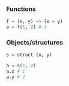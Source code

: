 ### Functions

```py
f = (x, y) => (x + y)
a = f(1, 2) # 3
```

### Objects/structures

```py
s = struct (x, y)

a = s(1, 2)
a.x # 1
a.y # 2
```
